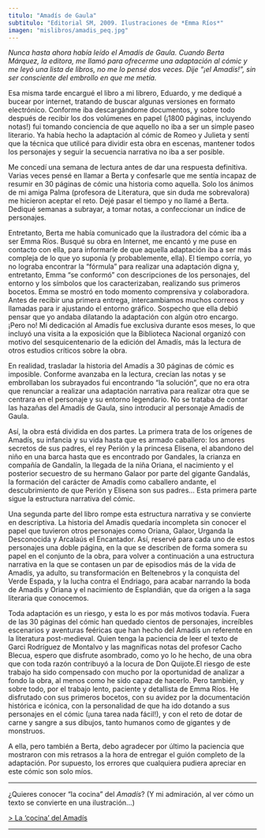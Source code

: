 ```yaml
---
titulo: "Amadís de Gaula"
subtitulo: "Editorial SM, 2009. Ilustraciones de *Emma Ríos*"
imagen: "mislibros/amadis_peq.jpg"
---
```

_Nunca hasta ahora había leído el Amadís de Gaula. Cuando Berta Márquez, la editora, me llamó para ofrecerme una adaptación al cómic y me leyó una lista de libros, no me lo pensé dos veces. Dije “¡el Amadís!”, sin ser consciente del embrollo en que me metía._

Esa misma tarde encargué el libro a mi librero, Eduardo, y me dediqué a bucear por internet, tratando de buscar algunas versiones en formato electrónico. Conforme iba descargándome documentos, y sobre todo después de recibir los dos volúmenes en papel (¡1800 páginas, incluyendo notas!) fui tomando conciencia de que aquello no iba a ser un simple paseo literario. Ya había hecho la adaptación al cómic de Romeo y Julieta y sentí que la técnica que utilicé para dividir esta obra en escenas, mantener todos los personajes y seguir la secuencia narrativa no iba a ser posible.

Me concedí una semana de lectura antes de dar una respuesta definitiva. Varias veces pensé en llamar a Berta y confesarle que me sentía incapaz de resumir en 30 páginas de cómic una historia como aquella. Solo los ánimos de mi amiga Palma (profesora de Literatura, que sin duda me sobrevalora) me hicieron aceptar el reto. Dejé pasar el tiempo y no llamé a Berta. Dediqué semanas a subrayar, a tomar notas, a confeccionar un índice de personajes.

Entretanto, Berta me había comunicado que la ilustradora del cómic iba a ser Emma Ríos. Busqué su obra en Internet, me encantó y me puse en contacto con ella, para informarle de que aquella adaptación iba a ser más compleja de lo que yo suponía (y probablemente, ella). El tiempo corría, yo no lograba encontrar la “fórmula” para realizar una adaptación digna y, entretanto, Emma “se conformó” con descripciones de los personajes, del entorno y los símbolos que los caracterizaban, realizando sus primeros bocetos. Emma se mostró en todo momento comprensiva y colaboradora. Antes de recibir una primera entrega, intercambiamos muchos correos y llamadas para ir ajustando el entorno gráfico. Sospecho que ella debió pensar que yo andaba dilatando la adaptación con algún otro encargo. ¡Pero no! Mi dedicación al Amadís fue exclusiva durante esos meses, lo que incluyó una visita a la exposición que la Biblioteca Nacional organizó con motivo del sesquicentenario de la edición del Amadís, más la lectura de otros estudios críticos sobre la obra.

En realidad, trasladar la historia del Amadís a 30 páginas de cómic es imposible. Conforme avanzaba en la lectura, crecían las notas y se embrollaban los subrayados fui encontrando “la solución”, que no era otra que renunciar a realizar una adaptación narrativa para realizar otra que se centrara en el personaje y su entorno legendario. No se trataba de contar las hazañas del Amadís de Gaula, sino introducir al personaje Amadís de Gaula.

Así, la obra está dividida en dos partes. La primera trata de los orígenes de Amadís, su infancia y su vida hasta que es armado caballero: los amores secretos de sus padres, el rey Perión y la princesa Elisena, el abandono del niño en una barca hasta que es encontrado por Gandales, la crianza en compañía de Gandalín, la llegada de la niña Oriana, el nacimiento y el posterior secuestro de su hermano Galaor por parte del gigante Gandalás, la formación del carácter de Amadís como caballero andante, el descubrimiento de que Perión y Elisena son sus padres… Esta primera parte sigue la estructura narrativa del cómic.

Una segunda parte del libro rompe esta estructura narrativa y se convierte en descriptiva. La historia del Amadís quedaría incompleta sin conocer el papel que tuvieron otros personajes como Oriana, Galaor, Urganda la Desconocida y Arcalaús el Encantador. Así, reservé para cada uno de estos personajes una doble página, en la que se describen de forma somera su papel en el conjunto de la obra, para volver a continuación a una estructura narrativa en la que se contasen un par de episodios más de la vida de Amadís, ya adulto, su transformación en Beltenebros y la conquista del Verde Espada, y la lucha contra el Endriago, para acabar narrando la boda de Amadís y Oriana y el nacimiento de Esplandián, que da origen a la saga literaria que conocemos.

Toda adaptación es un riesgo, y esta lo es por más motivos todavía. Fuera de las 30 páginas del cómic han quedado cientos de personajes, increíbles escenarios y aventuras feéricas que han hecho del Amadís un referente en la literatura post-medieval. Quien tenga la paciencia de leer el texto de Garci Rodríguez de Montalvo y las magníficas notas del profesor Cacho Blecua, espero que disfrute asombrado, como yo lo he hecho, de una obra que con toda razón contribuyó a la locura de Don Quijote.El riesgo de este trabajo ha sido compensado con mucho por la oportunidad de analizar a fondo la obra, al menos como he sido capaz de hacerlo. Pero también, y sobre todo, por el trabajo lento, paciente y detallista de Emma Ríos. He disfrutado con sus primeros bocetos, con su avidez por la documentación histórica e icónica, con la personalidad de que ha ido dotando a sus personajes en el cómic (¡una tarea nada fácil!), y con el reto de dotar de carne y sangre a sus dibujos, tanto humanos como de gigantes y de monstruos.

A ella, pero también a Berta, debo agradecer por último la paciencia que mostraron con mis retrasos a la hora de entregar el guión completo de la adaptación. Por supuesto, los errores que cualquiera pudiera apreciar en este cómic son solo míos.

* * *

¿Quieres conocer “la cocina” del _Amadís_? (Y mi admiración, al ver cómo un texto se convierte en una ilustración…)

[> La ‘cocina’ del Amadís](/ver/paraleer/amadis_cocina)

* * *
